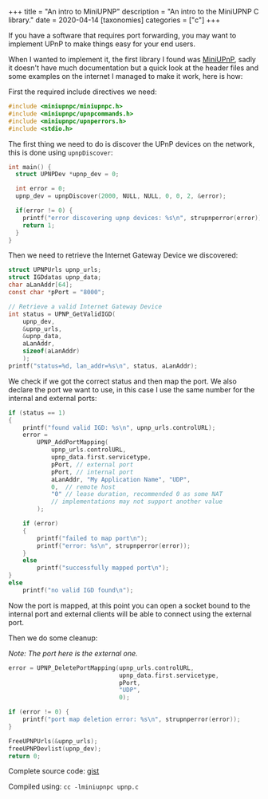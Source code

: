 +++
title = "An intro to MiniUPNP"
description = "An intro to the MiniUPNP C library."
date = 2020-04-14
[taxonomies]
categories = ["c"]
+++

If you have a software that requires port forwarding, you may want to implement UPnP to make things easy for your end users.

When I wanted to implement it, the first library I found was [MiniUPnP](http://miniupnp.free.fr/files/), sadly it doesn't have  much documentation but a quick look at the header files and some examples on the internet I managed to make it work, here is how:

First the required include directives we need:

```c
#include <miniupnpc/miniupnpc.h>
#include <miniupnpc/upnpcommands.h>
#include <miniupnpc/upnperrors.h>
#include <stdio.h>
```

The first thing we need to do is discover the UPnP devices on the network, this is done using `upnpDiscover`:

```c
int main() {
  struct UPNPDev *upnp_dev = 0;

  int error = 0;
  upnp_dev = upnpDiscover(2000, NULL, NULL, 0, 0, 2, &error);

  if(error != 0) {
    printf("error discovering upnp devices: %s\n", strupnperror(error));
    return 1;
  }
}
```

Then we need to retrieve the Internet Gateway Device we discovered:

```c
struct UPNPUrls upnp_urls;
struct IGDdatas upnp_data;
char aLanAddr[64];
const char *pPort = "8000";

// Retrieve a valid Internet Gateway Device
int status = UPNP_GetValidIGD(
    upnp_dev,
    &upnp_urls,
    &upnp_data,
    aLanAddr,
    sizeof(aLanAddr)
    );
printf("status=%d, lan_addr=%s\n", status, aLanAddr);
```

We check if we got the correct status and then map the port.
We also declare the port we want to use, in this case I use the same number for the internal and external ports:

```c
if (status == 1)
{
    printf("found valid IGD: %s\n", upnp_urls.controlURL);
    error =
        UPNP_AddPortMapping(
            upnp_urls.controlURL,
            upnp_data.first.servicetype,
            pPort, // external port
            pPort, // internal port
            aLanAddr, "My Application Name", "UDP",
            0,  // remote host
            "0" // lease duration, recommended 0 as some NAT
            // implementations may not support another value
        );

    if (error)
    {
        printf("failed to map port\n");
        printf("error: %s\n", strupnperror(error));
    }
    else
        printf("successfully mapped port\n");
}
else
    printf("no valid IGD found\n");
```

Now the port is mapped, at this point you can open a socket bound to the internal port and external clients will be able to connect using the external port.

Then we do some cleanup:

*Note: The port here is the external one.*

```c
error = UPNP_DeletePortMapping(upnp_urls.controlURL,
                               upnp_data.first.servicetype,
                               pPort,
                               "UDP",
                               0);

if (error != 0) {
    printf("port map deletion error: %s\n", strupnperror(error));
}

FreeUPNPUrls(&upnp_urls);
freeUPNPDevlist(upnp_dev);
return 0;
```

Complete source code: [gist](https://gist.github.com/edg-l/98241d2ef929661f0bb20136ebda16cd)

Compiled using: `cc -lminiupnpc upnp.c`
